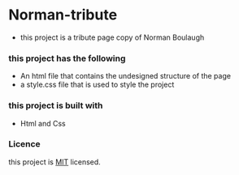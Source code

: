 # Norman-tribute

- this project is a tribute page copy of Norman Boulaugh 


### this project has the following 
- An html file that contains the undesigned structure of the page
- a style.css file that is used to style the project

### this project is built with
- Html and Css  

### Licence
this project is [MIT](./LICENSE) licensed.
